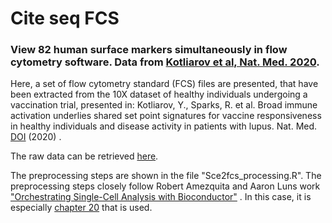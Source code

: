 # Cite seq FCS
### View 82 human surface markers simultaneously in flow cytometry software. Data from [Kotliarov et al, Nat. Med. 2020](https://www.nature.com/articles/s41591-020-0769-8).

Here, a set of flow cytometry standard (FCS) files are presented, that have been extracted from the 10X dataset of healthy individuals undergoing a vaccination trial, presented in: Kotliarov, Y., Sparks, R. et al. Broad immune activation underlies shared set point signatures for vaccine responsiveness in healthy individuals and disease activity in patients with lupus. Nat. Med. [DOI](https://doi.org/10.1038/s41591-020-0769-8) (2020) . 

The raw data can be retrieved [here](https://nih.figshare.com/articles/dataset/CITE-seq_protein-mRNA_single_cell_data_from_high_and_low_vaccine_responders_to_reproduce_Figs_4-6_and_associated_Extended_Data_Figs_/11349761?backTo=/collections/).

The preprocessing steps are shown in the file "Sce2fcs_processing.R". The preprocessing steps closely follow Robert Amezquita and Aaron Luns work ["Orchestrating Single-Cell Analysis with Bioconductor"](https://bioconductor.org/books/release/OSCA/) . In this case, it is especially [chapter 20](https://bioconductor.org/books/release/OSCA/integrating-with-protein-abundance.html) that is used.
